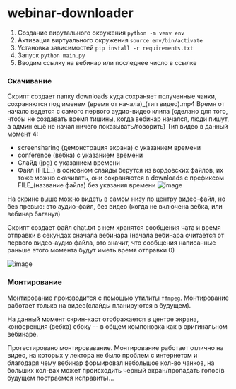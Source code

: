 # webinar-downloader

1. Создание вирутального окружения `python -m venv env`
2. Активация виртуального окружения `source env/bin/activate`
3. Установка зависимостей `pip install -r requirements.txt`
4. Запуск `python main.py`
5. Вводим ссылку на вебинар или последнее число в ссылке

### Скачивание

Скрипт создает папку downloads куда сохраняет полученные чанки, сохраняются под именем (время от начала)_(тип видео).mp4
Время от начало ведется с самого первого аудио-видео клипа (сделано для того, чтобы не создавать время тишины, когда вебинар начался, люди пишут, а админ ещё не начал ничего показывать/говорить)
Тип видео в данный момент 4:
- screensharing (демонстрация экрана) с указанием времени
- conference (вебка) с указанием времени
- Слайд (jpg) с указанием времени
- Файл (FILE_) в основном слайды берутся из вордовских файлов, их тоже можно скачивать, они сохраняются в downloads с префиксом FILE_(название файла) без указания времени
![image](https://github.com/vladdd183/webinar-downloader/assets/26278260/5d617aed-c2f6-4a4f-8576-8ad0d3ba1ab2)

На скрине выше можно видеть в самом низу по центру видео-файл, но без превью: это аудио-файл, без видео (когда не включена вебка, или вебинар баганул)

Скрипт создает файл chat.txt в нем хранятся сообщения чата и время отправки в секундах сначала вебинара (начала вебинара считается от первого видео-аудио файла, это значит, что сообщения написанные раньше этого момента будут иметь время отправки 0)

![image](https://github.com/vladdd183/webinar-downloader/assets/26278260/c42abef1-33db-4aad-96be-941646c5eee2)

### Монтирование

Монтирование производится с помощью утилиты `ffmpeg`.
Монтирование работает только на видео(слайды планируются в будущем).

На данный момент скрин-каст отображается в центре экрана, конференция (вебка) сбоку -- в общем компоновка как в оригинальном вебинаре.

Протестировано монтировавание. Монтирование работает отлично на видео, на которых у лектора не было проблем с интернетом и благодаря чему вебинар формировал небольшое кол-во чанков, на больших кол-вах может происходить черный экран/пропадать голос(в будущем постраемся исправить)...

